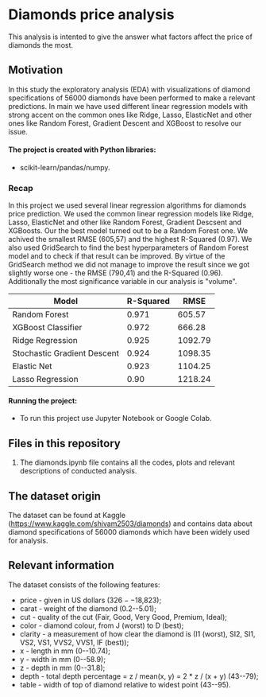 # Diamonds price analysis

This analysis is intented to give the answer what factors affect the price of diamonds the most.

## Motivation

In this study the exploratory analysis (EDA) with visualizations of diamond specifications of 56000 diamonds have been performed to make a relevant predictions.
In main we have used different linear regression models with strong accent on the common ones like Ridge, Lasso, ElasticNet and other ones like Random Forest, Gradient Descent and XGBoost to resolve our issue.


#### The project is created with Python libraries:

 -  scikit-learn/pandas/numpy.

### Recap

In this project we used several linear regression algorithms for diamonds price prediction. We used the common linear regression models like Ridge, Lasso, ElasticNet and other like Random Forest, Gradient Descsent and XGBoosts. Our the best model turned out to be a Random Forest one. We achived the smallest RMSE (605,57) and the highest R-Squared (0.97). We also used GridSearch to find the best hyperparameters of Random Forest model and to check if that result can be improved. By virtue of the GridSearch method we did not manage to improve the result since we got slightly worse one - the RMSE (790,41) and the R-Squared (0.96). Additionally the most significance variable in our analysis is "volume".

Model | R-Squared | RMSE
------------ | ------------- | -------------
Random Forest | 0.971 | 605.57
XGBoost Classifier | 0.972 | 666.28
Ridge Regression | 0.925 | 1092.79
Stochastic Gradient Descent | 0.924 | 1098.35
Elastic Net | 0.923 | 1104.25
Lasso Regression | 0.90 | 1218.24




#### Running the project:

* To run this project use Jupyter Notebook or Google Colab.

## Files in this repository

1. The diamonds.ipynb file contains all the codes, plots and relevant descriptions of conducted analysis.

## The dataset origin

The dataset can be found at Kaggle (https://www.kaggle.com/shivam2503/diamonds) and contains data about diamond specifications of 56000 diamonds which have been widely used for analysis.

## Relevant information

The dataset consists of the following features:

- price - given in US dollars ($326--$18,823);
- carat - weight of the diamond (0.2--5.01);
- cut - quality of the cut (Fair, Good, Very Good, Premium, Ideal);
- color - diamond colour, from J (worst) to D (best);
- clarity - a measurement of how clear the diamond is (I1 (worst), SI2, SI1, VS2, VS1, VVS2, VVS1, IF (best));
- x - length in mm (0--10.74);
- y - width in mm (0--58.9);
- z - depth in mm (0--31.8);
- depth - total depth percentage = z / mean(x, y) = 2 * z / (x + y) (43--79);
- table - width of top of diamond relative to widest point (43--95).


